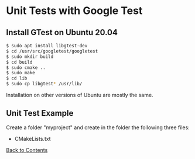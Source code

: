# Unit Tests with Google Test

## Install GTest on Ubuntu 20.04
```bash
$ sudo apt install libgtest-dev
$ cd /usr/src/googletest/googletest
$ sudo mkdir build
$ cd build
$ sudo cmake ..
$ sudo make
$ cd lib
$ sudo cp libgtest* /usr/lib/
```
Installation on other versions of Ubuntu are mostly the same.


## Unit Test Example
Create a folder "myproject" and create in the folder the following three files:
* CMakeLists.txt

[Back to Contents](./README.md)
